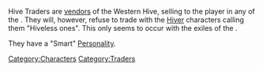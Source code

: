 Hive Traders are [vendors](Hive_Trader.md "wikilink") of the Western Hive,
selling to the player in any of the [](Hive_Village.md). They will, however, refuse to trade
with the [Hiver](Hive.md "wikilink") characters calling them "Hiveless
ones". This only seems to occur with the exiles of the [](Western_Hive.md).

They have a "Smart" [Personality](Personality.md "wikilink").

[Category:Characters](Category:Characters "wikilink")
[Category:Traders](Category:Traders "wikilink")